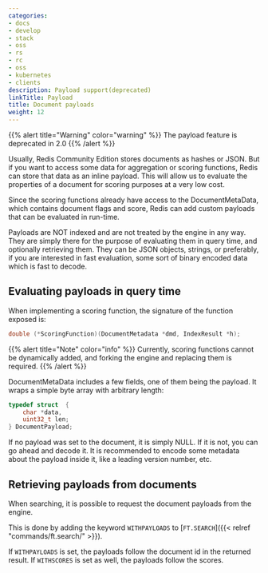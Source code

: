 ```yaml
---
categories:
- docs
- develop
- stack
- oss
- rs
- rc
- oss
- kubernetes
- clients
description: Payload support(deprecated)
linkTitle: Payload
title: Document payloads
weight: 12
---
```


{{% alert title="Warning" color="warning" %}}
The payload feature is deprecated in 2.0
{{% /alert %}}
    
Usually, Redis Community Edition stores documents as hashes or JSON. But if you want to access some data for aggregation or scoring functions, Redis can store that data as an inline payload. This will allow us to evaluate the properties of a document for scoring purposes at a very low cost.

Since the scoring functions already have access to the DocumentMetaData, which contains document flags and score, Redis can add custom payloads that can be evaluated in run-time.

Payloads are NOT indexed and are not treated by the engine in any way. They are simply there for the purpose of evaluating them in query time, and optionally retrieving them. They can be JSON objects, strings, or preferably, if you are interested in fast evaluation, some sort of binary encoded data which is fast to decode.

## Evaluating payloads in query time

When implementing a scoring function, the signature of the function exposed is:

```c
double (*ScoringFunction)(DocumentMetadata *dmd, IndexResult *h);
```

{{% alert title="Note" color="info" %}}
Currently, scoring functions cannot be dynamically added, and forking the engine and replacing them is required.
{{% /alert %}}

DocumentMetaData includes a few fields, one of them being the payload. It wraps a simple byte array with arbitrary length:

```c
typedef struct  {
    char *data,
    uint32_t len;
} DocumentPayload;
```

If no payload was set to the document, it is simply NULL. If it is not, you can go ahead and decode it. It is recommended to encode some metadata about the payload inside it, like a leading version number, etc.

## Retrieving payloads from documents

When searching, it is possible to request the document payloads from the engine. 

This is done by adding the keyword `WITHPAYLOADS` to [`FT.SEARCH`]({{< relref "commands/ft.search/" >}}). 

If `WITHPAYLOADS` is set, the payloads follow the document id in the returned result. 
If `WITHSCORES` is set as well, the payloads follow the scores.
